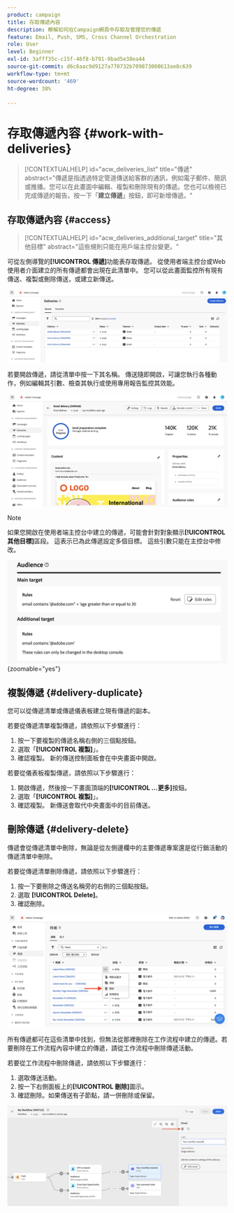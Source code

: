 ```yaml
---
product: campaign
title: 存取傳遞內容
description: 瞭解如何在Campaign網頁中存取及管理您的傳遞
feature: Email, Push, SMS, Cross Channel Orchestration
role: User
level: Beginner
exl-id: 3afff35c-c15f-46f8-b791-9bad5e38ea44
source-git-commit: d6c6aac9d9127a770732b709873008613ae8c639
workflow-type: tm+mt
source-wordcount: '469'
ht-degree: 38%

---
```


# 存取傳遞內容 {#work-with-deliveries}

>[!CONTEXTUALHELP]
>id="acw_deliveries_list"
>title="傳遞"
>abstract="傳遞是指透過特定管道傳送給客群的通訊，例如電子郵件、簡訊或推播。您可以在此畫面中編輯、複製和刪除現有的傳遞。您也可以檢視已完成傳遞的報告。按一下「**建立傳遞**」按鈕，即可新增傳遞。"

## 存取傳遞內容 {#access}

>[!CONTEXTUALHELP]
>id="acw_deliveries_additional_target"
>title="其他目標"
>abstract="這些規則只能在用戶端主控台變更。"

可從左側導覽的&#x200B;**[!UICONTROL 傳遞]**&#x200B;功能表存取傳遞。 從使用者端主控台或Web使用者介面建立的所有傳遞都會出現在此清單中。 您可以從此畫面監控所有現有傳送、複製或刪除傳送，或建立新傳送。

![介面中顯示的傳遞清單](assets/deliveries-list.png)

若要開啟傳遞，請從清單中按一下其名稱。 傳送隨即開啟，可讓您執行各種動作，例如編輯其引數、檢查其執行或使用專用報告監控其效能。

![傳遞詳細資訊畫面，顯示引數和報告](assets/delivery-details.png)

>[!NOTE]
>
>如果您開啟在使用者端主控台中建立的傳遞，可能會針對對象顯示&#x200B;**[!UICONTROL 其他目標]**&#x200B;區段。 這表示已為此傳遞設定多個目標。 這些引數只能在主控台中修改。
>
>![有關其他目標組態的警告訊息](assets/target-warning-audience.png){zoomable="yes"}

## 複製傳遞 {#delivery-duplicate}

您可以從傳遞清單或傳遞儀表板建立現有傳遞的副本。

若要從傳遞清單複製傳遞，請依照以下步驟進行：

1. 按一下要複製的傳遞名稱右側的三個點按鈕。
1. 選取「**[!UICONTROL 複製]**」。
1. 確認複製。 新的傳送控制面板會在中央畫面中開啟。

若要從儀表板複製傳遞，請依照以下步驟進行：

1. 開啟傳遞，然後按一下畫面頂端的&#x200B;**[!UICONTROL ...更多]**&#x200B;按鈕。
1. 選取「**[!UICONTROL 複製]**」。
1. 確認複製。 新傳送會取代中央畫面中的目前傳送。

## 刪除傳遞 {#delivery-delete}

傳遞會從傳遞清單中刪除，無論是從左側邊欄中的主要傳遞專案還是從行銷活動的傳遞清單中刪除。

若要從傳遞清單刪除傳遞，請依照以下步驟進行：

1. 按一下要刪除之傳送名稱旁的右側的三個點按鈕。
1. 選取 **[!UICONTROL Delete]**。
1. 確認刪除。

![從傳遞清單介面刪除傳遞](assets/delete-delivery-from-list.png)

所有傳遞都可在這些清單中找到，但無法從那裡刪除在工作流程中建立的傳遞。若要刪除在工作流程內容中建立的傳遞，請從工作流程中刪除傳遞活動。

若要從工作流程中刪除傳遞，請依照以下步驟進行：

1. 選取傳送活動。
1. 按一下右側面板上的&#x200B;**[!UICONTROL 刪除]**&#x200B;圖示。
1. 確認刪除。如果傳送有子節點，請一併刪除或保留。

![在工作流程中刪除傳遞活動](assets/delete-delivery-from-wf.png)